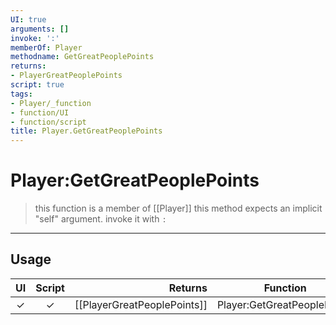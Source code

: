 ```yaml
---
UI: true
arguments: []
invoke: ':'
memberOf: Player
methodname: GetGreatPeoplePoints
returns:
- PlayerGreatPeoplePoints
script: true
tags:
- Player/_function
- function/UI
- function/script
title: Player.GetGreatPeoplePoints
---
```

# Player:GetGreatPeoplePoints
> this function is a member of [[Player]]
> this method expects an implicit "self" argument. invoke it with `:`
-----
## Usage
|  UI | Script | Returns | Function | Arguments |
|:---:|:------:|-------:|:--------:|:---------|
|✓|✓|[[PlayerGreatPeoplePoints]]|Player:GetGreatPeoplePoints||
